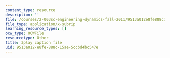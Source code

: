 ```yaml
---
content_type: resource
description: ''
file: /courses/2-003sc-engineering-dynamics-fall-2011/9513a012e8fe888c15ae5ccbd4bc547e_zlbbbA5Uuu8.srt
file_type: application/x-subrip
learning_resource_types: []
ocw_type: OCWFile
resourcetype: Other
title: 3play caption file
uid: 9513a012-e8fe-888c-15ae-5ccbd4bc547e
---
```

